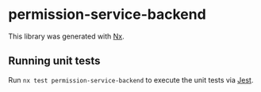 # permission-service-backend

This library was generated with [Nx](https://nx.dev).

## Running unit tests

Run `nx test permission-service-backend` to execute the unit tests via [Jest](https://jestjs.io).
